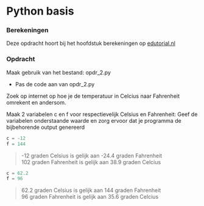 # Python basis

### Berekeningen
Deze opdracht hoort bij het hoofdstuk berekeningen op [edutorial.nl](https://www.edutorial.nl)

### Opdracht
Maak gebruik van het bestand: opdr_2.py
* Pas de code aan van opdr_2.py

Zoek op internet op hoe je de temperatuur in Celcius naar Fahrenheit omrekent en andersom.


Maak 2 variabelen c en f voor respectievelijk Celsius en Fahrenheit:
Geef de variabelen onderstaande waarde en zorg ervoor dat je programma de bijbehorende output genereerd
```python
c = -12
f = 144
```
> -12 graden Celsius is gelijk aan -24.4 graden Fahrenheit  
> 102 graden Fahrenheit is gelijk aan 38.9 graden Celcius
```python
c = 62.2
f = 96
```
> 62.2 graden Celsius is gelijk aan 144 graden Fahrenheit  
> 96 graden Fahrenheit is gelijk aan 35.6 graden Celcius





